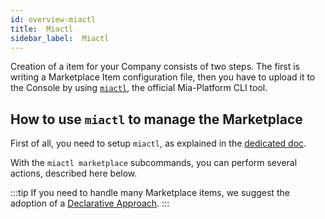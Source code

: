 ```yaml
---
id: overview-miactl
title:  Miactl
sidebar_label:  Miactl
---
```


Creation of a item for your Company consists of two steps. The first is writing a Marketplace Item configuration file, then you have to upload it to the Console by using [`miactl`](/cli/miactl/10_overview.md), the official Mia-Platform CLI tool.

## How to use `miactl` to manage the Marketplace

First of all, you need to setup `miactl`, as explained in the [dedicated doc](/cli/miactl/20_setup.md).

With the `miactl marketplace` subcommands, you can perform several actions, described here below.

:::tip
If you need to handle many Marketplace items, we suggest the adoption of a [Declarative Approach](/old_software-catalog/manage-items/declarative-approach.md).
:::

